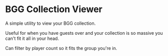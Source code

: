 # BGG Collection Viewer
A simple utility to view your BGG collection.

Useful for when you have guests over and your collection is so massive you can't fit it all in your head.

Can filter by player count so it fits the group you're in.
